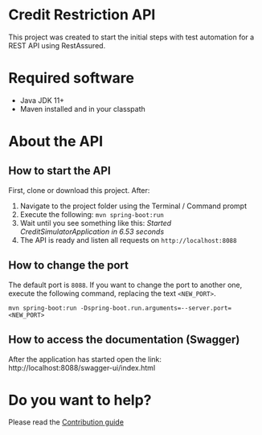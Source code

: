 # Credit Restriction API
This project was created to start the initial steps with test automation for a REST API using RestAssured.

# Required software
* Java JDK 11+
* Maven installed and in your classpath

# About the API

## How to start the API
First, clone or download this project. After:
1. Navigate to the project folder using the Terminal / Command prompt
2. Execute the following: `mvn spring-boot:run`
3. Wait until you see something like this: _Started CreditSimulatorApplication in 6.53 seconds_
4. The API is ready and listen all requests on `http://localhost:8088`

## How to change the port
The default port is `8088`.
If you want to change the port to another one, execute the following command, replacing the text `<NEW_PORT>`.
```
mvn spring-boot:run -Dspring-boot.run.arguments=--server.port=<NEW_PORT>
```

## How to access the documentation (Swagger)
After the application has started open the link: http://localhost:8088/swagger-ui/index.html

# Do you want to help?
Please read the [Contribution guide](CONTRIBUTING.md)
